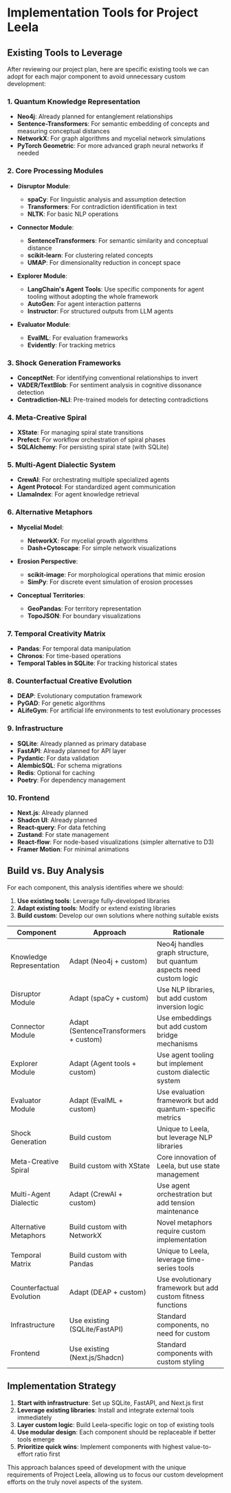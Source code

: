 # Implementation Tools for Project Leela

## Existing Tools to Leverage

After reviewing our project plan, here are specific existing tools we can adopt for each major component to avoid unnecessary custom development:

### 1. Quantum Knowledge Representation

- **Neo4j**: Already planned for entanglement relationships
- **Sentence-Transformers**: For semantic embedding of concepts and measuring conceptual distances
- **NetworkX**: For graph algorithms and mycelial network simulations
- **PyTorch Geometric**: For more advanced graph neural networks if needed

### 2. Core Processing Modules

- **Disruptor Module**:
  - **spaCy**: For linguistic analysis and assumption detection
  - **Transformers**: For contradiction identification in text
  - **NLTK**: For basic NLP operations

- **Connector Module**:
  - **SentenceTransformers**: For semantic similarity and conceptual distance
  - **scikit-learn**: For clustering related concepts
  - **UMAP**: For dimensionality reduction in concept space

- **Explorer Module**:
  - **LangChain's Agent Tools**: Use specific components for agent tooling without adopting the whole framework
  - **AutoGen**: For agent interaction patterns
  - **Instructor**: For structured outputs from LLM agents

- **Evaluator Module**:
  - **EvalML**: For evaluation frameworks
  - **Evidently**: For tracking metrics

### 3. Shock Generation Frameworks

- **ConceptNet**: For identifying conventional relationships to invert
- **VADER/TextBlob**: For sentiment analysis in cognitive dissonance detection
- **Contradiction-NLI**: Pre-trained models for detecting contradictions

### 4. Meta-Creative Spiral

- **XState**: For managing spiral state transitions
- **Prefect**: For workflow orchestration of spiral phases
- **SQLAlchemy**: For persisting spiral state (with SQLite)

### 5. Multi-Agent Dialectic System

- **CrewAI**: For orchestrating multiple specialized agents
- **Agent Protocol**: For standardized agent communication
- **LlamaIndex**: For agent knowledge retrieval

### 6. Alternative Metaphors

- **Mycelial Model**:
  - **NetworkX**: For mycelial growth algorithms
  - **Dash+Cytoscape**: For simple network visualizations
  
- **Erosion Perspective**:
  - **scikit-image**: For morphological operations that mimic erosion
  - **SimPy**: For discrete event simulation of erosion processes

- **Conceptual Territories**:
  - **GeoPandas**: For territory representation
  - **TopoJSON**: For boundary visualizations

### 7. Temporal Creativity Matrix

- **Pandas**: For temporal data manipulation
- **Chronos**: For time-based operations
- **Temporal Tables in SQLite**: For tracking historical states

### 8. Counterfactual Creative Evolution

- **DEAP**: Evolutionary computation framework
- **PyGAD**: For genetic algorithms
- **ALifeGym**: For artificial life environments to test evolutionary processes

### 9. Infrastructure

- **SQLite**: Already planned as primary database
- **FastAPI**: Already planned for API layer
- **Pydantic**: For data validation
- **AlembicSQL**: For schema migrations
- **Redis**: Optional for caching
- **Poetry**: For dependency management

### 10. Frontend

- **Next.js**: Already planned
- **Shadcn UI**: Already planned
- **React-query**: For data fetching
- **Zustand**: For state management
- **React-flow**: For node-based visualizations (simpler alternative to D3)
- **Framer Motion**: For minimal animations

## Build vs. Buy Analysis

For each component, this analysis identifies where we should:
1. **Use existing tools**: Leverage fully-developed libraries
2. **Adapt existing tools**: Modify or extend existing libraries
3. **Build custom**: Develop our own solutions where nothing suitable exists

| Component | Approach | Rationale |
|-----------|----------|-----------|
| Knowledge Representation | Adapt (Neo4j + custom) | Neo4j handles graph structure, but quantum aspects need custom logic |
| Disruptor Module | Adapt (spaCy + custom) | Use NLP libraries, but add custom inversion logic |
| Connector Module | Adapt (SentenceTransformers + custom) | Use embeddings but add custom bridge mechanisms |
| Explorer Module | Adapt (Agent tools + custom) | Use agent tooling but implement custom dialectic system |
| Evaluator Module | Adapt (EvalML + custom) | Use evaluation framework but add quantum-specific metrics |
| Shock Generation | Build custom | Unique to Leela, but leverage NLP libraries |
| Meta-Creative Spiral | Build custom with XState | Core innovation of Leela, but use state management |
| Multi-Agent Dialectic | Adapt (CrewAI + custom) | Use agent orchestration but add tension maintenance |
| Alternative Metaphors | Build custom with NetworkX | Novel metaphors require custom implementation |
| Temporal Matrix | Build custom with Pandas | Unique to Leela, leverage time-series tools |
| Counterfactual Evolution | Adapt (DEAP + custom) | Use evolutionary framework but add custom fitness functions |
| Infrastructure | Use existing (SQLite/FastAPI) | Standard components, no need for custom |
| Frontend | Use existing (Next.js/Shadcn) | Standard components with custom styling |

## Implementation Strategy

1. **Start with infrastructure**: Set up SQLite, FastAPI, and Next.js first
2. **Leverage existing libraries**: Install and integrate external tools immediately
3. **Layer custom logic**: Build Leela-specific logic on top of existing tools
4. **Use modular design**: Each component should be replaceable if better tools emerge
5. **Prioritize quick wins**: Implement components with highest value-to-effort ratio first

This approach balances speed of development with the unique requirements of Project Leela, allowing us to focus our custom development efforts on the truly novel aspects of the system.